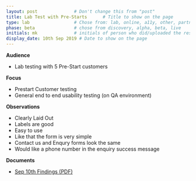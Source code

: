 ```yaml
---
layout: post              # Don't change this from "post"
title: Lab Test with Pre-Starts      # Title to show on the page
type: lab                 # Chose from: lab, online, a11y, other, partner
phase: beta               # chose from discovery, alpha, beta, live
initials: mk              # initials of person who did/uploaded the research
display_date: 10th Sep 2019 # Date to show on the page
---
```


**Audience**
- Lab testing with 5 Pre-Start customers

**Focus**
- Prestart Customer testing
- General end to end usability testing (on QA environment)

**Observations**
- Clearly Laid Out
- Labels are good
- Easy to use
- Like that the form is very simple
- Contact us and Enqury forms look the same
- Would like a phone number in the enquiry success message

**Documents**
- [ Sep 10th Findings (PDF) ](../files/SEP_2019_sep_10_Prex-Start_enquiries_Axure.pdf)
